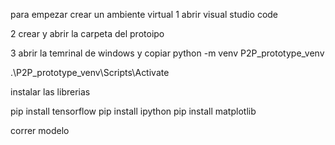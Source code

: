 para empezar
crear un ambiente virtual 
1 abrir visual studio code

2 crear y abrir la carpeta del protoipo

3 abrir la temrinal de windows y copiar
python -m venv P2P_prototype_venv

.\P2P_prototype_venv\Scripts\Activate


instalar las librerias

pip install tensorflow
pip install ipython
pip install matplotlib

correr modelo 
